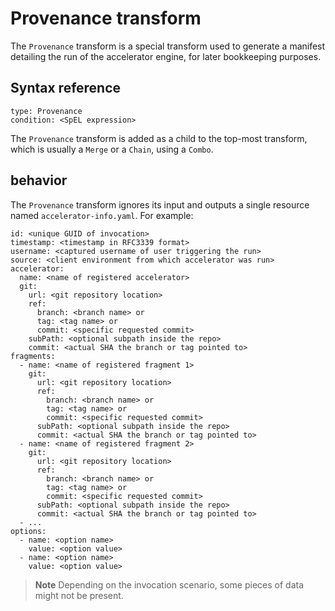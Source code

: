 # Provenance transform

The `Provenance` transform is a special transform used to generate a manifest
detailing the run of the accelerator engine, for later bookkeeping purposes.

## <a id="syntax-reference"></a>Syntax reference

``` console
type: Provenance
condition: <SpEL expression>
```

The `Provenance` transform is added as a child to the top-most
transform, which is usually a `Merge` or a `Chain`, using a `Combo`.

## <a id="behavior"></a>behavior

The `Provenance` transform ignores its input and outputs
a single resource named `accelerator-info.yaml`. For example:

``` console
id: <unique GUID of invocation>
timestamp: <timestamp in RFC3339 format>
username: <captured username of user triggering the run>
source: <client environment from which accelerator was run>
accelerator:
  name: <name of registered accelerator>
  git:
    url: <git repository location>
    ref:
      branch: <branch name> or
      tag: <tag name> or
      commit: <specific requested commit>
    subPath: <optional subpath inside the repo>
    commit: <actual SHA the branch or tag pointed to>
fragments:
  - name: <name of registered fragment 1>
    git:
      url: <git repository location>
      ref:
        branch: <branch name> or
        tag: <tag name> or
        commit: <specific requested commit>
      subPath: <optional subpath inside the repo>
      commit: <actual SHA the branch or tag pointed to>
  - name: <name of registered fragment 2>
    git:
      url: <git repository location>
      ref:
        branch: <branch name> or
        tag: <tag name> or
        commit: <specific requested commit>
      subPath: <optional subpath inside the repo>
      commit: <actual SHA the branch or tag pointed to>
  - ...
options:
  - name: <option name>
    value: <option value>
  - name: <option name>
    value: <option value>
```

> **Note** Depending on the invocation scenario, some pieces of data might not be present.
